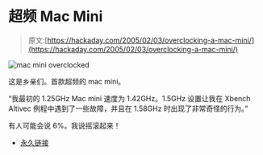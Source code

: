 # 超频 Mac Mini

> 原文:[https://hackaday.com/2005/02/03/overclocking-a-mac-mini/](https://hackaday.com/2005/02/03/overclocking-a-mac-mini/)

![mac mini overclocked](../Images/4023b5fe181dc49f46ebfdb5eb36d099.png)

这是乡亲们。首款超频的 mac mini。

“我最初的 1.25GHz Mac mini 速度为 1.42GHz。1.5GHz 设置让我在 Xbench Altivec 例程中遇到了一些故障，并且在 1.58GHz 时出现了非常奇怪的行为。”

有人可能会说 6%。我说摇滚起来！

*   [永久链接](http://dialspace.dial.pipex.com/prod/dialspace/town/pipexdsl/q/aqza37/macmini/index.html)